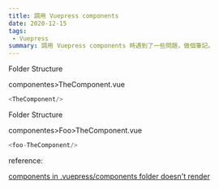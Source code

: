 ```yaml
---
title: 調用 Vuepress components 
date: 2020-12-15
tags:
 - Vuepress
summary: 調用 Vuepress components 時遇到了一些問題，做個筆記。
---
```


Folder Structure

componentes>TheComponent.vue

```js
<TheComponent/>
```

Folder Structure

componentes>Foo>TheComponent.vue

```js
<foo-TheComponent/>
```

reference:

[components in .vuepress/components folder doesn't render](https://stackoverflow.com/questions/55125776/components-in-vuepress-components-folder-doesnt-render)
